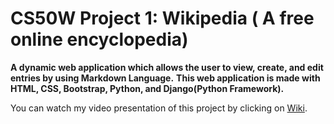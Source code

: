 # CS50W Project 1: Wikipedia ( A free online encyclopedia)

**A dynamic web application which allows the user to view, create, and edit entries by using Markdown Language.**
**This web application is made with HTML, CSS, Bootstrap, Python, and Django(Python Framework).**

You can watch my video presentation of this project by clicking on [Wiki](https://youtu.be/eLk8hrxRqPs).